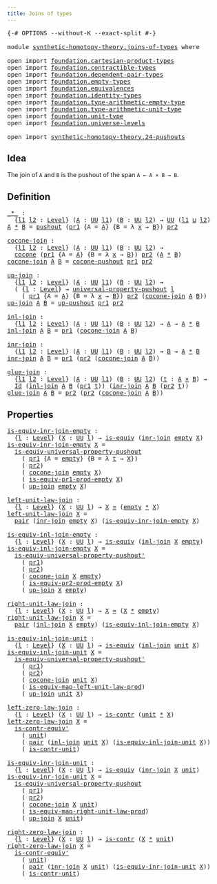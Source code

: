 ```yaml
---
title: Joins of types
---
```


<pre class="Agda"><a id="40" class="Symbol">{-#</a> <a id="44" class="Keyword">OPTIONS</a> <a id="52" class="Pragma">--without-K</a> <a id="64" class="Pragma">--exact-split</a> <a id="78" class="Symbol">#-}</a>

<a id="83" class="Keyword">module</a> <a id="90" href="synthetic-homotopy-theory.joins-of-types.html" class="Module">synthetic-homotopy-theory.joins-of-types</a> <a id="131" class="Keyword">where</a>

<a id="138" class="Keyword">open</a> <a id="143" class="Keyword">import</a> <a id="150" href="foundation.cartesian-product-types.html" class="Module">foundation.cartesian-product-types</a>
<a id="185" class="Keyword">open</a> <a id="190" class="Keyword">import</a> <a id="197" href="foundation.contractible-types.html" class="Module">foundation.contractible-types</a>
<a id="227" class="Keyword">open</a> <a id="232" class="Keyword">import</a> <a id="239" href="foundation.dependent-pair-types.html" class="Module">foundation.dependent-pair-types</a>
<a id="271" class="Keyword">open</a> <a id="276" class="Keyword">import</a> <a id="283" href="foundation.empty-types.html" class="Module">foundation.empty-types</a>
<a id="306" class="Keyword">open</a> <a id="311" class="Keyword">import</a> <a id="318" href="foundation.equivalences.html" class="Module">foundation.equivalences</a>
<a id="342" class="Keyword">open</a> <a id="347" class="Keyword">import</a> <a id="354" href="foundation.identity-types.html" class="Module">foundation.identity-types</a>
<a id="380" class="Keyword">open</a> <a id="385" class="Keyword">import</a> <a id="392" href="foundation.type-arithmetic-empty-type.html" class="Module">foundation.type-arithmetic-empty-type</a>
<a id="430" class="Keyword">open</a> <a id="435" class="Keyword">import</a> <a id="442" href="foundation.type-arithmetic-unit-type.html" class="Module">foundation.type-arithmetic-unit-type</a>
<a id="479" class="Keyword">open</a> <a id="484" class="Keyword">import</a> <a id="491" href="foundation.unit-type.html" class="Module">foundation.unit-type</a>
<a id="512" class="Keyword">open</a> <a id="517" class="Keyword">import</a> <a id="524" href="foundation.universe-levels.html" class="Module">foundation.universe-levels</a>

<a id="552" class="Keyword">open</a> <a id="557" class="Keyword">import</a> <a id="564" href="synthetic-homotopy-theory.24-pushouts.html" class="Module">synthetic-homotopy-theory.24-pushouts</a>
</pre>
## Idea

The join of `A` and `B` is the pushout of the span `A ← A × B → B`.

## Definition

<pre class="Agda"><a id="_*_"></a><a id="708" href="synthetic-homotopy-theory.joins-of-types.html#708" class="Function Operator">_*_</a> <a id="712" class="Symbol">:</a>
  <a id="716" class="Symbol">{</a><a id="717" href="synthetic-homotopy-theory.joins-of-types.html#717" class="Bound">l1</a> <a id="720" href="synthetic-homotopy-theory.joins-of-types.html#720" class="Bound">l2</a> <a id="723" class="Symbol">:</a> <a id="725" href="Agda.Primitive.html#597" class="Postulate">Level</a><a id="730" class="Symbol">}</a> <a id="732" class="Symbol">(</a><a id="733" href="synthetic-homotopy-theory.joins-of-types.html#733" class="Bound">A</a> <a id="735" class="Symbol">:</a> <a id="737" href="foundation-core.universe-levels.html#235" class="Primitive">UU</a> <a id="740" href="synthetic-homotopy-theory.joins-of-types.html#717" class="Bound">l1</a><a id="742" class="Symbol">)</a> <a id="744" class="Symbol">(</a><a id="745" href="synthetic-homotopy-theory.joins-of-types.html#745" class="Bound">B</a> <a id="747" class="Symbol">:</a> <a id="749" href="foundation-core.universe-levels.html#235" class="Primitive">UU</a> <a id="752" href="synthetic-homotopy-theory.joins-of-types.html#720" class="Bound">l2</a><a id="754" class="Symbol">)</a> <a id="756" class="Symbol">→</a> <a id="758" href="foundation-core.universe-levels.html#235" class="Primitive">UU</a> <a id="761" class="Symbol">(</a><a id="762" href="synthetic-homotopy-theory.joins-of-types.html#717" class="Bound">l1</a> <a id="765" href="Agda.Primitive.html#810" class="Primitive Operator">⊔</a> <a id="767" href="synthetic-homotopy-theory.joins-of-types.html#720" class="Bound">l2</a><a id="769" class="Symbol">)</a>
<a id="771" href="synthetic-homotopy-theory.joins-of-types.html#771" class="Bound">A</a> <a id="773" href="synthetic-homotopy-theory.joins-of-types.html#708" class="Function Operator">*</a> <a id="775" href="synthetic-homotopy-theory.joins-of-types.html#775" class="Bound">B</a> <a id="777" class="Symbol">=</a> <a id="779" href="synthetic-homotopy-theory.24-pushouts.html#11039" class="Postulate">pushout</a> <a id="787" class="Symbol">(</a><a id="788" href="foundation-core.dependent-pair-types.html#605" class="Field">pr1</a> <a id="792" class="Symbol">{</a><a id="793" class="Argument">A</a> <a id="795" class="Symbol">=</a> <a id="797" href="synthetic-homotopy-theory.joins-of-types.html#771" class="Bound">A</a><a id="798" class="Symbol">}</a> <a id="800" class="Symbol">{</a><a id="801" class="Argument">B</a> <a id="803" class="Symbol">=</a> <a id="805" class="Symbol">λ</a> <a id="807" href="synthetic-homotopy-theory.joins-of-types.html#807" class="Bound">x</a> <a id="809" class="Symbol">→</a> <a id="811" href="synthetic-homotopy-theory.joins-of-types.html#775" class="Bound">B</a><a id="812" class="Symbol">})</a> <a id="815" href="foundation-core.dependent-pair-types.html#617" class="Field">pr2</a>

<a id="cocone-join"></a><a id="820" href="synthetic-homotopy-theory.joins-of-types.html#820" class="Function">cocone-join</a> <a id="832" class="Symbol">:</a>
  <a id="836" class="Symbol">{</a><a id="837" href="synthetic-homotopy-theory.joins-of-types.html#837" class="Bound">l1</a> <a id="840" href="synthetic-homotopy-theory.joins-of-types.html#840" class="Bound">l2</a> <a id="843" class="Symbol">:</a> <a id="845" href="Agda.Primitive.html#597" class="Postulate">Level</a><a id="850" class="Symbol">}</a> <a id="852" class="Symbol">(</a><a id="853" href="synthetic-homotopy-theory.joins-of-types.html#853" class="Bound">A</a> <a id="855" class="Symbol">:</a> <a id="857" href="foundation-core.universe-levels.html#235" class="Primitive">UU</a> <a id="860" href="synthetic-homotopy-theory.joins-of-types.html#837" class="Bound">l1</a><a id="862" class="Symbol">)</a> <a id="864" class="Symbol">(</a><a id="865" href="synthetic-homotopy-theory.joins-of-types.html#865" class="Bound">B</a> <a id="867" class="Symbol">:</a> <a id="869" href="foundation-core.universe-levels.html#235" class="Primitive">UU</a> <a id="872" href="synthetic-homotopy-theory.joins-of-types.html#840" class="Bound">l2</a><a id="874" class="Symbol">)</a> <a id="876" class="Symbol">→</a>
  <a id="880" href="synthetic-homotopy-theory.24-pushouts.html#1435" class="Function">cocone</a> <a id="887" class="Symbol">(</a><a id="888" href="foundation-core.dependent-pair-types.html#605" class="Field">pr1</a> <a id="892" class="Symbol">{</a><a id="893" class="Argument">A</a> <a id="895" class="Symbol">=</a> <a id="897" href="synthetic-homotopy-theory.joins-of-types.html#853" class="Bound">A</a><a id="898" class="Symbol">}</a> <a id="900" class="Symbol">{</a><a id="901" class="Argument">B</a> <a id="903" class="Symbol">=</a> <a id="905" class="Symbol">λ</a> <a id="907" href="synthetic-homotopy-theory.joins-of-types.html#907" class="Bound">x</a> <a id="909" class="Symbol">→</a> <a id="911" href="synthetic-homotopy-theory.joins-of-types.html#865" class="Bound">B</a><a id="912" class="Symbol">})</a> <a id="915" href="foundation-core.dependent-pair-types.html#617" class="Field">pr2</a> <a id="919" class="Symbol">(</a><a id="920" href="synthetic-homotopy-theory.joins-of-types.html#853" class="Bound">A</a> <a id="922" href="synthetic-homotopy-theory.joins-of-types.html#708" class="Function Operator">*</a> <a id="924" href="synthetic-homotopy-theory.joins-of-types.html#865" class="Bound">B</a><a id="925" class="Symbol">)</a>
<a id="927" href="synthetic-homotopy-theory.joins-of-types.html#820" class="Function">cocone-join</a> <a id="939" href="synthetic-homotopy-theory.joins-of-types.html#939" class="Bound">A</a> <a id="941" href="synthetic-homotopy-theory.joins-of-types.html#941" class="Bound">B</a> <a id="943" class="Symbol">=</a> <a id="945" href="synthetic-homotopy-theory.24-pushouts.html#11588" class="Function">cocone-pushout</a> <a id="960" href="foundation-core.dependent-pair-types.html#605" class="Field">pr1</a> <a id="964" href="foundation-core.dependent-pair-types.html#617" class="Field">pr2</a>

<a id="up-join"></a><a id="969" href="synthetic-homotopy-theory.joins-of-types.html#969" class="Function">up-join</a> <a id="977" class="Symbol">:</a>
  <a id="981" class="Symbol">{</a><a id="982" href="synthetic-homotopy-theory.joins-of-types.html#982" class="Bound">l1</a> <a id="985" href="synthetic-homotopy-theory.joins-of-types.html#985" class="Bound">l2</a> <a id="988" class="Symbol">:</a> <a id="990" href="Agda.Primitive.html#597" class="Postulate">Level</a><a id="995" class="Symbol">}</a> <a id="997" class="Symbol">(</a><a id="998" href="synthetic-homotopy-theory.joins-of-types.html#998" class="Bound">A</a> <a id="1000" class="Symbol">:</a> <a id="1002" href="foundation-core.universe-levels.html#235" class="Primitive">UU</a> <a id="1005" href="synthetic-homotopy-theory.joins-of-types.html#982" class="Bound">l1</a><a id="1007" class="Symbol">)</a> <a id="1009" class="Symbol">(</a><a id="1010" href="synthetic-homotopy-theory.joins-of-types.html#1010" class="Bound">B</a> <a id="1012" class="Symbol">:</a> <a id="1014" href="foundation-core.universe-levels.html#235" class="Primitive">UU</a> <a id="1017" href="synthetic-homotopy-theory.joins-of-types.html#985" class="Bound">l2</a><a id="1019" class="Symbol">)</a> <a id="1021" class="Symbol">→</a>
  <a id="1025" class="Symbol">(</a> <a id="1027" class="Symbol">{</a><a id="1028" href="synthetic-homotopy-theory.joins-of-types.html#1028" class="Bound">l</a> <a id="1030" class="Symbol">:</a> <a id="1032" href="Agda.Primitive.html#597" class="Postulate">Level</a><a id="1037" class="Symbol">}</a> <a id="1039" class="Symbol">→</a> <a id="1041" href="synthetic-homotopy-theory.24-pushouts.html#5578" class="Function">universal-property-pushout</a> <a id="1068" href="synthetic-homotopy-theory.joins-of-types.html#1028" class="Bound">l</a>
    <a id="1074" class="Symbol">(</a> <a id="1076" href="foundation-core.dependent-pair-types.html#605" class="Field">pr1</a> <a id="1080" class="Symbol">{</a><a id="1081" class="Argument">A</a> <a id="1083" class="Symbol">=</a> <a id="1085" href="synthetic-homotopy-theory.joins-of-types.html#998" class="Bound">A</a><a id="1086" class="Symbol">}</a> <a id="1088" class="Symbol">{</a><a id="1089" class="Argument">B</a> <a id="1091" class="Symbol">=</a> <a id="1093" class="Symbol">λ</a> <a id="1095" href="synthetic-homotopy-theory.joins-of-types.html#1095" class="Bound">x</a> <a id="1097" class="Symbol">→</a> <a id="1099" href="synthetic-homotopy-theory.joins-of-types.html#1010" class="Bound">B</a><a id="1100" class="Symbol">})</a> <a id="1103" href="foundation-core.dependent-pair-types.html#617" class="Field">pr2</a> <a id="1107" class="Symbol">(</a><a id="1108" href="synthetic-homotopy-theory.joins-of-types.html#820" class="Function">cocone-join</a> <a id="1120" href="synthetic-homotopy-theory.joins-of-types.html#998" class="Bound">A</a> <a id="1122" href="synthetic-homotopy-theory.joins-of-types.html#1010" class="Bound">B</a><a id="1123" class="Symbol">))</a>
<a id="1126" href="synthetic-homotopy-theory.joins-of-types.html#969" class="Function">up-join</a> <a id="1134" href="synthetic-homotopy-theory.joins-of-types.html#1134" class="Bound">A</a> <a id="1136" href="synthetic-homotopy-theory.joins-of-types.html#1136" class="Bound">B</a> <a id="1138" class="Symbol">=</a> <a id="1140" href="synthetic-homotopy-theory.24-pushouts.html#11842" class="Postulate">up-pushout</a> <a id="1151" href="foundation-core.dependent-pair-types.html#605" class="Field">pr1</a> <a id="1155" href="foundation-core.dependent-pair-types.html#617" class="Field">pr2</a>

<a id="inl-join"></a><a id="1160" href="synthetic-homotopy-theory.joins-of-types.html#1160" class="Function">inl-join</a> <a id="1169" class="Symbol">:</a>
  <a id="1173" class="Symbol">{</a><a id="1174" href="synthetic-homotopy-theory.joins-of-types.html#1174" class="Bound">l1</a> <a id="1177" href="synthetic-homotopy-theory.joins-of-types.html#1177" class="Bound">l2</a> <a id="1180" class="Symbol">:</a> <a id="1182" href="Agda.Primitive.html#597" class="Postulate">Level</a><a id="1187" class="Symbol">}</a> <a id="1189" class="Symbol">(</a><a id="1190" href="synthetic-homotopy-theory.joins-of-types.html#1190" class="Bound">A</a> <a id="1192" class="Symbol">:</a> <a id="1194" href="foundation-core.universe-levels.html#235" class="Primitive">UU</a> <a id="1197" href="synthetic-homotopy-theory.joins-of-types.html#1174" class="Bound">l1</a><a id="1199" class="Symbol">)</a> <a id="1201" class="Symbol">(</a><a id="1202" href="synthetic-homotopy-theory.joins-of-types.html#1202" class="Bound">B</a> <a id="1204" class="Symbol">:</a> <a id="1206" href="foundation-core.universe-levels.html#235" class="Primitive">UU</a> <a id="1209" href="synthetic-homotopy-theory.joins-of-types.html#1177" class="Bound">l2</a><a id="1211" class="Symbol">)</a> <a id="1213" class="Symbol">→</a> <a id="1215" href="synthetic-homotopy-theory.joins-of-types.html#1190" class="Bound">A</a> <a id="1217" class="Symbol">→</a> <a id="1219" href="synthetic-homotopy-theory.joins-of-types.html#1190" class="Bound">A</a> <a id="1221" href="synthetic-homotopy-theory.joins-of-types.html#708" class="Function Operator">*</a> <a id="1223" href="synthetic-homotopy-theory.joins-of-types.html#1202" class="Bound">B</a>
<a id="1225" href="synthetic-homotopy-theory.joins-of-types.html#1160" class="Function">inl-join</a> <a id="1234" href="synthetic-homotopy-theory.joins-of-types.html#1234" class="Bound">A</a> <a id="1236" href="synthetic-homotopy-theory.joins-of-types.html#1236" class="Bound">B</a> <a id="1238" class="Symbol">=</a> <a id="1240" href="foundation-core.dependent-pair-types.html#605" class="Field">pr1</a> <a id="1244" class="Symbol">(</a><a id="1245" href="synthetic-homotopy-theory.joins-of-types.html#820" class="Function">cocone-join</a> <a id="1257" href="synthetic-homotopy-theory.joins-of-types.html#1234" class="Bound">A</a> <a id="1259" href="synthetic-homotopy-theory.joins-of-types.html#1236" class="Bound">B</a><a id="1260" class="Symbol">)</a>

<a id="inr-join"></a><a id="1263" href="synthetic-homotopy-theory.joins-of-types.html#1263" class="Function">inr-join</a> <a id="1272" class="Symbol">:</a>
  <a id="1276" class="Symbol">{</a><a id="1277" href="synthetic-homotopy-theory.joins-of-types.html#1277" class="Bound">l1</a> <a id="1280" href="synthetic-homotopy-theory.joins-of-types.html#1280" class="Bound">l2</a> <a id="1283" class="Symbol">:</a> <a id="1285" href="Agda.Primitive.html#597" class="Postulate">Level</a><a id="1290" class="Symbol">}</a> <a id="1292" class="Symbol">(</a><a id="1293" href="synthetic-homotopy-theory.joins-of-types.html#1293" class="Bound">A</a> <a id="1295" class="Symbol">:</a> <a id="1297" href="foundation-core.universe-levels.html#235" class="Primitive">UU</a> <a id="1300" href="synthetic-homotopy-theory.joins-of-types.html#1277" class="Bound">l1</a><a id="1302" class="Symbol">)</a> <a id="1304" class="Symbol">(</a><a id="1305" href="synthetic-homotopy-theory.joins-of-types.html#1305" class="Bound">B</a> <a id="1307" class="Symbol">:</a> <a id="1309" href="foundation-core.universe-levels.html#235" class="Primitive">UU</a> <a id="1312" href="synthetic-homotopy-theory.joins-of-types.html#1280" class="Bound">l2</a><a id="1314" class="Symbol">)</a> <a id="1316" class="Symbol">→</a> <a id="1318" href="synthetic-homotopy-theory.joins-of-types.html#1305" class="Bound">B</a> <a id="1320" class="Symbol">→</a> <a id="1322" href="synthetic-homotopy-theory.joins-of-types.html#1293" class="Bound">A</a> <a id="1324" href="synthetic-homotopy-theory.joins-of-types.html#708" class="Function Operator">*</a> <a id="1326" href="synthetic-homotopy-theory.joins-of-types.html#1305" class="Bound">B</a>
<a id="1328" href="synthetic-homotopy-theory.joins-of-types.html#1263" class="Function">inr-join</a> <a id="1337" href="synthetic-homotopy-theory.joins-of-types.html#1337" class="Bound">A</a> <a id="1339" href="synthetic-homotopy-theory.joins-of-types.html#1339" class="Bound">B</a> <a id="1341" class="Symbol">=</a> <a id="1343" href="foundation-core.dependent-pair-types.html#605" class="Field">pr1</a> <a id="1347" class="Symbol">(</a><a id="1348" href="foundation-core.dependent-pair-types.html#617" class="Field">pr2</a> <a id="1352" class="Symbol">(</a><a id="1353" href="synthetic-homotopy-theory.joins-of-types.html#820" class="Function">cocone-join</a> <a id="1365" href="synthetic-homotopy-theory.joins-of-types.html#1337" class="Bound">A</a> <a id="1367" href="synthetic-homotopy-theory.joins-of-types.html#1339" class="Bound">B</a><a id="1368" class="Symbol">))</a>

<a id="glue-join"></a><a id="1372" href="synthetic-homotopy-theory.joins-of-types.html#1372" class="Function">glue-join</a> <a id="1382" class="Symbol">:</a>
  <a id="1386" class="Symbol">{</a><a id="1387" href="synthetic-homotopy-theory.joins-of-types.html#1387" class="Bound">l1</a> <a id="1390" href="synthetic-homotopy-theory.joins-of-types.html#1390" class="Bound">l2</a> <a id="1393" class="Symbol">:</a> <a id="1395" href="Agda.Primitive.html#597" class="Postulate">Level</a><a id="1400" class="Symbol">}</a> <a id="1402" class="Symbol">(</a><a id="1403" href="synthetic-homotopy-theory.joins-of-types.html#1403" class="Bound">A</a> <a id="1405" class="Symbol">:</a> <a id="1407" href="foundation-core.universe-levels.html#235" class="Primitive">UU</a> <a id="1410" href="synthetic-homotopy-theory.joins-of-types.html#1387" class="Bound">l1</a><a id="1412" class="Symbol">)</a> <a id="1414" class="Symbol">(</a><a id="1415" href="synthetic-homotopy-theory.joins-of-types.html#1415" class="Bound">B</a> <a id="1417" class="Symbol">:</a> <a id="1419" href="foundation-core.universe-levels.html#235" class="Primitive">UU</a> <a id="1422" href="synthetic-homotopy-theory.joins-of-types.html#1390" class="Bound">l2</a><a id="1424" class="Symbol">)</a> <a id="1426" class="Symbol">(</a><a id="1427" href="synthetic-homotopy-theory.joins-of-types.html#1427" class="Bound">t</a> <a id="1429" class="Symbol">:</a> <a id="1431" href="synthetic-homotopy-theory.joins-of-types.html#1403" class="Bound">A</a> <a id="1433" href="foundation-core.cartesian-product-types.html#590" class="Function Operator">×</a> <a id="1435" href="synthetic-homotopy-theory.joins-of-types.html#1415" class="Bound">B</a><a id="1436" class="Symbol">)</a> <a id="1438" class="Symbol">→</a>
  <a id="1442" href="foundation-core.identity-types.html#1767" class="Datatype">Id</a> <a id="1445" class="Symbol">(</a><a id="1446" href="synthetic-homotopy-theory.joins-of-types.html#1160" class="Function">inl-join</a> <a id="1455" href="synthetic-homotopy-theory.joins-of-types.html#1403" class="Bound">A</a> <a id="1457" href="synthetic-homotopy-theory.joins-of-types.html#1415" class="Bound">B</a> <a id="1459" class="Symbol">(</a><a id="1460" href="foundation-core.dependent-pair-types.html#605" class="Field">pr1</a> <a id="1464" href="synthetic-homotopy-theory.joins-of-types.html#1427" class="Bound">t</a><a id="1465" class="Symbol">))</a> <a id="1468" class="Symbol">(</a><a id="1469" href="synthetic-homotopy-theory.joins-of-types.html#1263" class="Function">inr-join</a> <a id="1478" href="synthetic-homotopy-theory.joins-of-types.html#1403" class="Bound">A</a> <a id="1480" href="synthetic-homotopy-theory.joins-of-types.html#1415" class="Bound">B</a> <a id="1482" class="Symbol">(</a><a id="1483" href="foundation-core.dependent-pair-types.html#617" class="Field">pr2</a> <a id="1487" href="synthetic-homotopy-theory.joins-of-types.html#1427" class="Bound">t</a><a id="1488" class="Symbol">))</a>
<a id="1491" href="synthetic-homotopy-theory.joins-of-types.html#1372" class="Function">glue-join</a> <a id="1501" href="synthetic-homotopy-theory.joins-of-types.html#1501" class="Bound">A</a> <a id="1503" href="synthetic-homotopy-theory.joins-of-types.html#1503" class="Bound">B</a> <a id="1505" class="Symbol">=</a> <a id="1507" href="foundation-core.dependent-pair-types.html#617" class="Field">pr2</a> <a id="1511" class="Symbol">(</a><a id="1512" href="foundation-core.dependent-pair-types.html#617" class="Field">pr2</a> <a id="1516" class="Symbol">(</a><a id="1517" href="synthetic-homotopy-theory.joins-of-types.html#820" class="Function">cocone-join</a> <a id="1529" href="synthetic-homotopy-theory.joins-of-types.html#1501" class="Bound">A</a> <a id="1531" href="synthetic-homotopy-theory.joins-of-types.html#1503" class="Bound">B</a><a id="1532" class="Symbol">))</a>
</pre>
## Properties

<pre class="Agda"><a id="is-equiv-inr-join-empty"></a><a id="1563" href="synthetic-homotopy-theory.joins-of-types.html#1563" class="Function">is-equiv-inr-join-empty</a> <a id="1587" class="Symbol">:</a>
  <a id="1591" class="Symbol">{</a><a id="1592" href="synthetic-homotopy-theory.joins-of-types.html#1592" class="Bound">l</a> <a id="1594" class="Symbol">:</a> <a id="1596" href="Agda.Primitive.html#597" class="Postulate">Level</a><a id="1601" class="Symbol">}</a> <a id="1603" class="Symbol">(</a><a id="1604" href="synthetic-homotopy-theory.joins-of-types.html#1604" class="Bound">X</a> <a id="1606" class="Symbol">:</a> <a id="1608" href="foundation-core.universe-levels.html#235" class="Primitive">UU</a> <a id="1611" href="synthetic-homotopy-theory.joins-of-types.html#1592" class="Bound">l</a><a id="1612" class="Symbol">)</a> <a id="1614" class="Symbol">→</a> <a id="1616" href="foundation-core.equivalences.html#1556" class="Function">is-equiv</a> <a id="1625" class="Symbol">(</a><a id="1626" href="synthetic-homotopy-theory.joins-of-types.html#1263" class="Function">inr-join</a> <a id="1635" href="foundation-core.empty-types.html#1057" class="Datatype">empty</a> <a id="1641" href="synthetic-homotopy-theory.joins-of-types.html#1604" class="Bound">X</a><a id="1642" class="Symbol">)</a>
<a id="1644" href="synthetic-homotopy-theory.joins-of-types.html#1563" class="Function">is-equiv-inr-join-empty</a> <a id="1668" href="synthetic-homotopy-theory.joins-of-types.html#1668" class="Bound">X</a> <a id="1670" class="Symbol">=</a>
  <a id="1674" href="synthetic-homotopy-theory.24-pushouts.html#17909" class="Function">is-equiv-universal-property-pushout</a>
    <a id="1714" class="Symbol">(</a> <a id="1716" href="foundation-core.dependent-pair-types.html#605" class="Field">pr1</a> <a id="1720" class="Symbol">{</a><a id="1721" class="Argument">A</a> <a id="1723" class="Symbol">=</a> <a id="1725" href="foundation-core.empty-types.html#1057" class="Datatype">empty</a><a id="1730" class="Symbol">}</a> <a id="1732" class="Symbol">{</a><a id="1733" class="Argument">B</a> <a id="1735" class="Symbol">=</a> <a id="1737" class="Symbol">λ</a> <a id="1739" href="synthetic-homotopy-theory.joins-of-types.html#1739" class="Bound">t</a> <a id="1741" class="Symbol">→</a> <a id="1743" href="synthetic-homotopy-theory.joins-of-types.html#1668" class="Bound">X</a><a id="1744" class="Symbol">})</a>
    <a id="1751" class="Symbol">(</a> <a id="1753" href="foundation-core.dependent-pair-types.html#617" class="Field">pr2</a><a id="1756" class="Symbol">)</a>
    <a id="1762" class="Symbol">(</a> <a id="1764" href="synthetic-homotopy-theory.joins-of-types.html#820" class="Function">cocone-join</a> <a id="1776" href="foundation-core.empty-types.html#1057" class="Datatype">empty</a> <a id="1782" href="synthetic-homotopy-theory.joins-of-types.html#1668" class="Bound">X</a><a id="1783" class="Symbol">)</a>
    <a id="1789" class="Symbol">(</a> <a id="1791" href="foundation.type-arithmetic-empty-type.html#1221" class="Function">is-equiv-pr1-prod-empty</a> <a id="1815" href="synthetic-homotopy-theory.joins-of-types.html#1668" class="Bound">X</a><a id="1816" class="Symbol">)</a>
    <a id="1822" class="Symbol">(</a> <a id="1824" href="synthetic-homotopy-theory.joins-of-types.html#969" class="Function">up-join</a> <a id="1832" href="foundation-core.empty-types.html#1057" class="Datatype">empty</a> <a id="1838" href="synthetic-homotopy-theory.joins-of-types.html#1668" class="Bound">X</a><a id="1839" class="Symbol">)</a>

<a id="left-unit-law-join"></a><a id="1842" href="synthetic-homotopy-theory.joins-of-types.html#1842" class="Function">left-unit-law-join</a> <a id="1861" class="Symbol">:</a>
  <a id="1865" class="Symbol">{</a><a id="1866" href="synthetic-homotopy-theory.joins-of-types.html#1866" class="Bound">l</a> <a id="1868" class="Symbol">:</a> <a id="1870" href="Agda.Primitive.html#597" class="Postulate">Level</a><a id="1875" class="Symbol">}</a> <a id="1877" class="Symbol">(</a><a id="1878" href="synthetic-homotopy-theory.joins-of-types.html#1878" class="Bound">X</a> <a id="1880" class="Symbol">:</a> <a id="1882" href="foundation-core.universe-levels.html#235" class="Primitive">UU</a> <a id="1885" href="synthetic-homotopy-theory.joins-of-types.html#1866" class="Bound">l</a><a id="1886" class="Symbol">)</a> <a id="1888" class="Symbol">→</a> <a id="1890" href="synthetic-homotopy-theory.joins-of-types.html#1878" class="Bound">X</a> <a id="1892" href="foundation-core.equivalences.html#1621" class="Function Operator">≃</a> <a id="1894" class="Symbol">(</a><a id="1895" href="foundation-core.empty-types.html#1057" class="Datatype">empty</a> <a id="1901" href="synthetic-homotopy-theory.joins-of-types.html#708" class="Function Operator">*</a> <a id="1903" href="synthetic-homotopy-theory.joins-of-types.html#1878" class="Bound">X</a><a id="1904" class="Symbol">)</a>
<a id="1906" href="synthetic-homotopy-theory.joins-of-types.html#1842" class="Function">left-unit-law-join</a> <a id="1925" href="synthetic-homotopy-theory.joins-of-types.html#1925" class="Bound">X</a> <a id="1927" class="Symbol">=</a>
  <a id="1931" href="foundation-core.dependent-pair-types.html#588" class="InductiveConstructor">pair</a> <a id="1936" class="Symbol">(</a><a id="1937" href="synthetic-homotopy-theory.joins-of-types.html#1263" class="Function">inr-join</a> <a id="1946" href="foundation-core.empty-types.html#1057" class="Datatype">empty</a> <a id="1952" href="synthetic-homotopy-theory.joins-of-types.html#1925" class="Bound">X</a><a id="1953" class="Symbol">)</a> <a id="1955" class="Symbol">(</a><a id="1956" href="synthetic-homotopy-theory.joins-of-types.html#1563" class="Function">is-equiv-inr-join-empty</a> <a id="1980" href="synthetic-homotopy-theory.joins-of-types.html#1925" class="Bound">X</a><a id="1981" class="Symbol">)</a>

<a id="is-equiv-inl-join-empty"></a><a id="1984" href="synthetic-homotopy-theory.joins-of-types.html#1984" class="Function">is-equiv-inl-join-empty</a> <a id="2008" class="Symbol">:</a>
  <a id="2012" class="Symbol">{</a><a id="2013" href="synthetic-homotopy-theory.joins-of-types.html#2013" class="Bound">l</a> <a id="2015" class="Symbol">:</a> <a id="2017" href="Agda.Primitive.html#597" class="Postulate">Level</a><a id="2022" class="Symbol">}</a> <a id="2024" class="Symbol">(</a><a id="2025" href="synthetic-homotopy-theory.joins-of-types.html#2025" class="Bound">X</a> <a id="2027" class="Symbol">:</a> <a id="2029" href="foundation-core.universe-levels.html#235" class="Primitive">UU</a> <a id="2032" href="synthetic-homotopy-theory.joins-of-types.html#2013" class="Bound">l</a><a id="2033" class="Symbol">)</a> <a id="2035" class="Symbol">→</a> <a id="2037" href="foundation-core.equivalences.html#1556" class="Function">is-equiv</a> <a id="2046" class="Symbol">(</a><a id="2047" href="synthetic-homotopy-theory.joins-of-types.html#1160" class="Function">inl-join</a> <a id="2056" href="synthetic-homotopy-theory.joins-of-types.html#2025" class="Bound">X</a> <a id="2058" href="foundation-core.empty-types.html#1057" class="Datatype">empty</a><a id="2063" class="Symbol">)</a>
<a id="2065" href="synthetic-homotopy-theory.joins-of-types.html#1984" class="Function">is-equiv-inl-join-empty</a> <a id="2089" href="synthetic-homotopy-theory.joins-of-types.html#2089" class="Bound">X</a> <a id="2091" class="Symbol">=</a>
  <a id="2095" href="synthetic-homotopy-theory.24-pushouts.html#19062" class="Function">is-equiv-universal-property-pushout&#39;</a>
    <a id="2136" class="Symbol">(</a> <a id="2138" href="foundation-core.dependent-pair-types.html#605" class="Field">pr1</a><a id="2141" class="Symbol">)</a>
    <a id="2147" class="Symbol">(</a> <a id="2149" href="foundation-core.dependent-pair-types.html#617" class="Field">pr2</a><a id="2152" class="Symbol">)</a>
    <a id="2158" class="Symbol">(</a> <a id="2160" href="synthetic-homotopy-theory.joins-of-types.html#820" class="Function">cocone-join</a> <a id="2172" href="synthetic-homotopy-theory.joins-of-types.html#2089" class="Bound">X</a> <a id="2174" href="foundation-core.empty-types.html#1057" class="Datatype">empty</a><a id="2179" class="Symbol">)</a>
    <a id="2185" class="Symbol">(</a> <a id="2187" href="foundation.type-arithmetic-empty-type.html#1919" class="Function">is-equiv-pr2-prod-empty</a> <a id="2211" href="synthetic-homotopy-theory.joins-of-types.html#2089" class="Bound">X</a><a id="2212" class="Symbol">)</a>
    <a id="2218" class="Symbol">(</a> <a id="2220" href="synthetic-homotopy-theory.joins-of-types.html#969" class="Function">up-join</a> <a id="2228" href="synthetic-homotopy-theory.joins-of-types.html#2089" class="Bound">X</a> <a id="2230" href="foundation-core.empty-types.html#1057" class="Datatype">empty</a><a id="2235" class="Symbol">)</a>

<a id="right-unit-law-join"></a><a id="2238" href="synthetic-homotopy-theory.joins-of-types.html#2238" class="Function">right-unit-law-join</a> <a id="2258" class="Symbol">:</a>
  <a id="2262" class="Symbol">{</a><a id="2263" href="synthetic-homotopy-theory.joins-of-types.html#2263" class="Bound">l</a> <a id="2265" class="Symbol">:</a> <a id="2267" href="Agda.Primitive.html#597" class="Postulate">Level</a><a id="2272" class="Symbol">}</a> <a id="2274" class="Symbol">(</a><a id="2275" href="synthetic-homotopy-theory.joins-of-types.html#2275" class="Bound">X</a> <a id="2277" class="Symbol">:</a> <a id="2279" href="foundation-core.universe-levels.html#235" class="Primitive">UU</a> <a id="2282" href="synthetic-homotopy-theory.joins-of-types.html#2263" class="Bound">l</a><a id="2283" class="Symbol">)</a> <a id="2285" class="Symbol">→</a> <a id="2287" href="synthetic-homotopy-theory.joins-of-types.html#2275" class="Bound">X</a> <a id="2289" href="foundation-core.equivalences.html#1621" class="Function Operator">≃</a> <a id="2291" class="Symbol">(</a><a id="2292" href="synthetic-homotopy-theory.joins-of-types.html#2275" class="Bound">X</a> <a id="2294" href="synthetic-homotopy-theory.joins-of-types.html#708" class="Function Operator">*</a> <a id="2296" href="foundation-core.empty-types.html#1057" class="Datatype">empty</a><a id="2301" class="Symbol">)</a>
<a id="2303" href="synthetic-homotopy-theory.joins-of-types.html#2238" class="Function">right-unit-law-join</a> <a id="2323" href="synthetic-homotopy-theory.joins-of-types.html#2323" class="Bound">X</a> <a id="2325" class="Symbol">=</a>
  <a id="2329" href="foundation-core.dependent-pair-types.html#588" class="InductiveConstructor">pair</a> <a id="2334" class="Symbol">(</a><a id="2335" href="synthetic-homotopy-theory.joins-of-types.html#1160" class="Function">inl-join</a> <a id="2344" href="synthetic-homotopy-theory.joins-of-types.html#2323" class="Bound">X</a> <a id="2346" href="foundation-core.empty-types.html#1057" class="Datatype">empty</a><a id="2351" class="Symbol">)</a> <a id="2353" class="Symbol">(</a><a id="2354" href="synthetic-homotopy-theory.joins-of-types.html#1984" class="Function">is-equiv-inl-join-empty</a> <a id="2378" href="synthetic-homotopy-theory.joins-of-types.html#2323" class="Bound">X</a><a id="2379" class="Symbol">)</a>

<a id="is-equiv-inl-join-unit"></a><a id="2382" href="synthetic-homotopy-theory.joins-of-types.html#2382" class="Function">is-equiv-inl-join-unit</a> <a id="2405" class="Symbol">:</a>
  <a id="2409" class="Symbol">{</a><a id="2410" href="synthetic-homotopy-theory.joins-of-types.html#2410" class="Bound">l</a> <a id="2412" class="Symbol">:</a> <a id="2414" href="Agda.Primitive.html#597" class="Postulate">Level</a><a id="2419" class="Symbol">}</a> <a id="2421" class="Symbol">(</a><a id="2422" href="synthetic-homotopy-theory.joins-of-types.html#2422" class="Bound">X</a> <a id="2424" class="Symbol">:</a> <a id="2426" href="foundation-core.universe-levels.html#235" class="Primitive">UU</a> <a id="2429" href="synthetic-homotopy-theory.joins-of-types.html#2410" class="Bound">l</a><a id="2430" class="Symbol">)</a> <a id="2432" class="Symbol">→</a> <a id="2434" href="foundation-core.equivalences.html#1556" class="Function">is-equiv</a> <a id="2443" class="Symbol">(</a><a id="2444" href="synthetic-homotopy-theory.joins-of-types.html#1160" class="Function">inl-join</a> <a id="2453" href="foundation.unit-type.html#1084" class="Datatype">unit</a> <a id="2458" href="synthetic-homotopy-theory.joins-of-types.html#2422" class="Bound">X</a><a id="2459" class="Symbol">)</a>
<a id="2461" href="synthetic-homotopy-theory.joins-of-types.html#2382" class="Function">is-equiv-inl-join-unit</a> <a id="2484" href="synthetic-homotopy-theory.joins-of-types.html#2484" class="Bound">X</a> <a id="2486" class="Symbol">=</a>
  <a id="2490" href="synthetic-homotopy-theory.24-pushouts.html#19062" class="Function">is-equiv-universal-property-pushout&#39;</a>
    <a id="2531" class="Symbol">(</a> <a id="2533" href="foundation-core.dependent-pair-types.html#605" class="Field">pr1</a><a id="2536" class="Symbol">)</a>
    <a id="2542" class="Symbol">(</a> <a id="2544" href="foundation-core.dependent-pair-types.html#617" class="Field">pr2</a><a id="2547" class="Symbol">)</a>
    <a id="2553" class="Symbol">(</a> <a id="2555" href="synthetic-homotopy-theory.joins-of-types.html#820" class="Function">cocone-join</a> <a id="2567" href="foundation.unit-type.html#1084" class="Datatype">unit</a> <a id="2572" href="synthetic-homotopy-theory.joins-of-types.html#2484" class="Bound">X</a><a id="2573" class="Symbol">)</a>
    <a id="2579" class="Symbol">(</a> <a id="2581" href="foundation.type-arithmetic-unit-type.html#2699" class="Function">is-equiv-map-left-unit-law-prod</a><a id="2612" class="Symbol">)</a>
    <a id="2618" class="Symbol">(</a> <a id="2620" href="synthetic-homotopy-theory.joins-of-types.html#969" class="Function">up-join</a> <a id="2628" href="foundation.unit-type.html#1084" class="Datatype">unit</a> <a id="2633" href="synthetic-homotopy-theory.joins-of-types.html#2484" class="Bound">X</a><a id="2634" class="Symbol">)</a>

<a id="left-zero-law-join"></a><a id="2637" href="synthetic-homotopy-theory.joins-of-types.html#2637" class="Function">left-zero-law-join</a> <a id="2656" class="Symbol">:</a>
  <a id="2660" class="Symbol">{</a><a id="2661" href="synthetic-homotopy-theory.joins-of-types.html#2661" class="Bound">l</a> <a id="2663" class="Symbol">:</a> <a id="2665" href="Agda.Primitive.html#597" class="Postulate">Level</a><a id="2670" class="Symbol">}</a> <a id="2672" class="Symbol">(</a><a id="2673" href="synthetic-homotopy-theory.joins-of-types.html#2673" class="Bound">X</a> <a id="2675" class="Symbol">:</a> <a id="2677" href="foundation-core.universe-levels.html#235" class="Primitive">UU</a> <a id="2680" href="synthetic-homotopy-theory.joins-of-types.html#2661" class="Bound">l</a><a id="2681" class="Symbol">)</a> <a id="2683" class="Symbol">→</a> <a id="2685" href="foundation-core.contractible-types.html#1006" class="Function">is-contr</a> <a id="2694" class="Symbol">(</a><a id="2695" href="foundation.unit-type.html#1084" class="Datatype">unit</a> <a id="2700" href="synthetic-homotopy-theory.joins-of-types.html#708" class="Function Operator">*</a> <a id="2702" href="synthetic-homotopy-theory.joins-of-types.html#2673" class="Bound">X</a><a id="2703" class="Symbol">)</a>
<a id="2705" href="synthetic-homotopy-theory.joins-of-types.html#2637" class="Function">left-zero-law-join</a> <a id="2724" href="synthetic-homotopy-theory.joins-of-types.html#2724" class="Bound">X</a> <a id="2726" class="Symbol">=</a>
  <a id="2730" href="foundation-core.contractible-types.html#3813" class="Function">is-contr-equiv&#39;</a>
    <a id="2750" class="Symbol">(</a> <a id="2752" href="foundation.unit-type.html#1084" class="Datatype">unit</a><a id="2756" class="Symbol">)</a>
    <a id="2762" class="Symbol">(</a> <a id="2764" href="foundation-core.dependent-pair-types.html#588" class="InductiveConstructor">pair</a> <a id="2769" class="Symbol">(</a><a id="2770" href="synthetic-homotopy-theory.joins-of-types.html#1160" class="Function">inl-join</a> <a id="2779" href="foundation.unit-type.html#1084" class="Datatype">unit</a> <a id="2784" href="synthetic-homotopy-theory.joins-of-types.html#2724" class="Bound">X</a><a id="2785" class="Symbol">)</a> <a id="2787" class="Symbol">(</a><a id="2788" href="synthetic-homotopy-theory.joins-of-types.html#2382" class="Function">is-equiv-inl-join-unit</a> <a id="2811" href="synthetic-homotopy-theory.joins-of-types.html#2724" class="Bound">X</a><a id="2812" class="Symbol">))</a>
    <a id="2819" class="Symbol">(</a> <a id="2821" href="foundation.unit-type.html#2024" class="Function">is-contr-unit</a><a id="2834" class="Symbol">)</a>
    
<a id="is-equiv-inr-join-unit"></a><a id="2841" href="synthetic-homotopy-theory.joins-of-types.html#2841" class="Function">is-equiv-inr-join-unit</a> <a id="2864" class="Symbol">:</a>
  <a id="2868" class="Symbol">{</a><a id="2869" href="synthetic-homotopy-theory.joins-of-types.html#2869" class="Bound">l</a> <a id="2871" class="Symbol">:</a> <a id="2873" href="Agda.Primitive.html#597" class="Postulate">Level</a><a id="2878" class="Symbol">}</a> <a id="2880" class="Symbol">(</a><a id="2881" href="synthetic-homotopy-theory.joins-of-types.html#2881" class="Bound">X</a> <a id="2883" class="Symbol">:</a> <a id="2885" href="foundation-core.universe-levels.html#235" class="Primitive">UU</a> <a id="2888" href="synthetic-homotopy-theory.joins-of-types.html#2869" class="Bound">l</a><a id="2889" class="Symbol">)</a> <a id="2891" class="Symbol">→</a> <a id="2893" href="foundation-core.equivalences.html#1556" class="Function">is-equiv</a> <a id="2902" class="Symbol">(</a><a id="2903" href="synthetic-homotopy-theory.joins-of-types.html#1263" class="Function">inr-join</a> <a id="2912" href="synthetic-homotopy-theory.joins-of-types.html#2881" class="Bound">X</a> <a id="2914" href="foundation.unit-type.html#1084" class="Datatype">unit</a><a id="2918" class="Symbol">)</a>
<a id="2920" href="synthetic-homotopy-theory.joins-of-types.html#2841" class="Function">is-equiv-inr-join-unit</a> <a id="2943" href="synthetic-homotopy-theory.joins-of-types.html#2943" class="Bound">X</a> <a id="2945" class="Symbol">=</a>
  <a id="2949" href="synthetic-homotopy-theory.24-pushouts.html#17909" class="Function">is-equiv-universal-property-pushout</a>
    <a id="2989" class="Symbol">(</a> <a id="2991" href="foundation-core.dependent-pair-types.html#605" class="Field">pr1</a><a id="2994" class="Symbol">)</a>
    <a id="3000" class="Symbol">(</a> <a id="3002" href="foundation-core.dependent-pair-types.html#617" class="Field">pr2</a><a id="3005" class="Symbol">)</a>
    <a id="3011" class="Symbol">(</a> <a id="3013" href="synthetic-homotopy-theory.joins-of-types.html#820" class="Function">cocone-join</a> <a id="3025" href="synthetic-homotopy-theory.joins-of-types.html#2943" class="Bound">X</a> <a id="3027" href="foundation.unit-type.html#1084" class="Datatype">unit</a><a id="3031" class="Symbol">)</a>
    <a id="3037" class="Symbol">(</a> <a id="3039" href="foundation.type-arithmetic-unit-type.html#4085" class="Function">is-equiv-map-right-unit-law-prod</a><a id="3071" class="Symbol">)</a>
    <a id="3077" class="Symbol">(</a> <a id="3079" href="synthetic-homotopy-theory.joins-of-types.html#969" class="Function">up-join</a> <a id="3087" href="synthetic-homotopy-theory.joins-of-types.html#2943" class="Bound">X</a> <a id="3089" href="foundation.unit-type.html#1084" class="Datatype">unit</a><a id="3093" class="Symbol">)</a>

<a id="right-zero-law-join"></a><a id="3096" href="synthetic-homotopy-theory.joins-of-types.html#3096" class="Function">right-zero-law-join</a> <a id="3116" class="Symbol">:</a>
  <a id="3120" class="Symbol">{</a><a id="3121" href="synthetic-homotopy-theory.joins-of-types.html#3121" class="Bound">l</a> <a id="3123" class="Symbol">:</a> <a id="3125" href="Agda.Primitive.html#597" class="Postulate">Level</a><a id="3130" class="Symbol">}</a> <a id="3132" class="Symbol">(</a><a id="3133" href="synthetic-homotopy-theory.joins-of-types.html#3133" class="Bound">X</a> <a id="3135" class="Symbol">:</a> <a id="3137" href="foundation-core.universe-levels.html#235" class="Primitive">UU</a> <a id="3140" href="synthetic-homotopy-theory.joins-of-types.html#3121" class="Bound">l</a><a id="3141" class="Symbol">)</a> <a id="3143" class="Symbol">→</a> <a id="3145" href="foundation-core.contractible-types.html#1006" class="Function">is-contr</a> <a id="3154" class="Symbol">(</a><a id="3155" href="synthetic-homotopy-theory.joins-of-types.html#3133" class="Bound">X</a> <a id="3157" href="synthetic-homotopy-theory.joins-of-types.html#708" class="Function Operator">*</a> <a id="3159" href="foundation.unit-type.html#1084" class="Datatype">unit</a><a id="3163" class="Symbol">)</a>
<a id="3165" href="synthetic-homotopy-theory.joins-of-types.html#3096" class="Function">right-zero-law-join</a> <a id="3185" href="synthetic-homotopy-theory.joins-of-types.html#3185" class="Bound">X</a> <a id="3187" class="Symbol">=</a>
  <a id="3191" href="foundation-core.contractible-types.html#3813" class="Function">is-contr-equiv&#39;</a>
    <a id="3211" class="Symbol">(</a> <a id="3213" href="foundation.unit-type.html#1084" class="Datatype">unit</a><a id="3217" class="Symbol">)</a>
    <a id="3223" class="Symbol">(</a> <a id="3225" href="foundation-core.dependent-pair-types.html#588" class="InductiveConstructor">pair</a> <a id="3230" class="Symbol">(</a><a id="3231" href="synthetic-homotopy-theory.joins-of-types.html#1263" class="Function">inr-join</a> <a id="3240" href="synthetic-homotopy-theory.joins-of-types.html#3185" class="Bound">X</a> <a id="3242" href="foundation.unit-type.html#1084" class="Datatype">unit</a><a id="3246" class="Symbol">)</a> <a id="3248" class="Symbol">(</a><a id="3249" href="synthetic-homotopy-theory.joins-of-types.html#2841" class="Function">is-equiv-inr-join-unit</a> <a id="3272" href="synthetic-homotopy-theory.joins-of-types.html#3185" class="Bound">X</a><a id="3273" class="Symbol">))</a>
    <a id="3280" class="Symbol">(</a> <a id="3282" href="foundation.unit-type.html#2024" class="Function">is-contr-unit</a><a id="3295" class="Symbol">)</a>
</pre>
